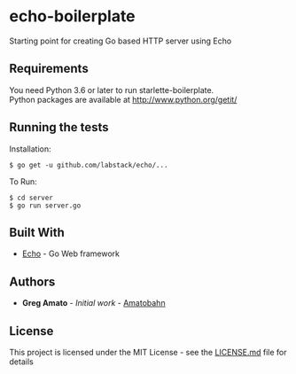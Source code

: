 # echo-boilerplate

Starting point for creating Go based HTTP server using Echo

## Requirements
You need Python 3.6 or later to run starlette-boilerplate.  
Python packages are available at http://www.python.org/getit/

## Running the tests

Installation:
```
$ go get -u github.com/labstack/echo/...
```

To Run:
```
$ cd server
$ go run server.go
```

## Built With

* [Echo](https://echo.labstack.com/) - Go Web framework

## Authors

* **Greg Amato** - *Initial work* - [Amatobahn](https://github.com/Amatobahn)

## License

This project is licensed under the MIT License - see the [LICENSE.md](LICENSE.md) file for details
